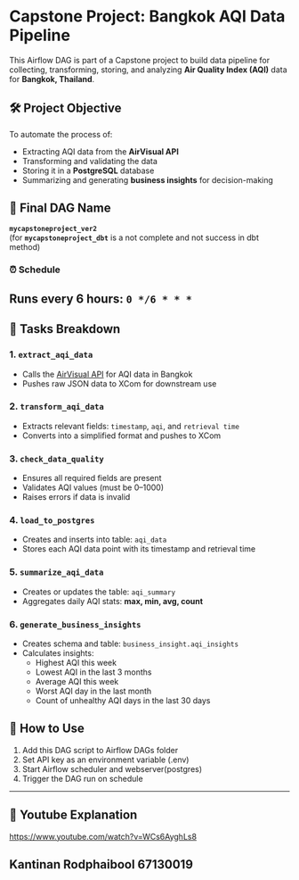 # Capstone Project: Bangkok AQI Data Pipeline

This Airflow DAG is part of a Capstone project to build  data pipeline for collecting, transforming, storing, and analyzing **Air Quality Index (AQI)** data for **Bangkok, Thailand**.

## 🛠 Project Objective
To automate the process of:
- Extracting AQI data from the **AirVisual API**
- Transforming and validating the data
- Storing it in a **PostgreSQL** database
- Summarizing and generating **business insights** for decision-making

## 📅 Final DAG Name
**`mycapstoneproject_ver2`**  
(for **`mycapstoneproject_dbt`** is a not complete and not success in dbt method)

### ⏰ Schedule
Runs every 6 hours: `0 */6 * * *`
---
## 📌 Tasks Breakdown

### 1. `extract_aqi_data`
- Calls the [AirVisual API](https://www.iqair.com/world-air-quality-api) for AQI data in Bangkok
- Pushes raw JSON data to XCom for downstream use
### 2. `transform_aqi_data`
- Extracts relevant fields: `timestamp`, `aqi`, and `retrieval time`
- Converts into a simplified format and pushes to XCom
### 3. `check_data_quality`
- Ensures all required fields are present
- Validates AQI values (must be 0–1000)
- Raises errors if data is invalid
### 4. `load_to_postgres`
- Creates and inserts into table: `aqi_data`
- Stores each AQI data point with its timestamp and retrieval time
### 5. `summarize_aqi_data`
- Creates or updates the table: `aqi_summary`
- Aggregates daily AQI stats: **max, min, avg, count**
### 6. `generate_business_insights`
- Creates schema and table: `business_insight.aqi_insights`
- Calculates insights:
  - Highest AQI this week
  - Lowest AQI in the last 3 months
  - Average AQI this week
  - Worst AQI day in the last month
  - Count of unhealthy AQI days in the last 30 days


## 🚀 How to Use

1. Add this DAG script to Airflow DAGs folder
2. Set API key as an environment variable (.env)
3. Start Airflow scheduler and webserver(postgres)
4. Trigger the DAG run on schedule 
---

## 🎥 Youtube Explanation 
https://www.youtube.com/watch?v=WCs6AyghLs8

## Kantinan Rodphaibool 67130019
